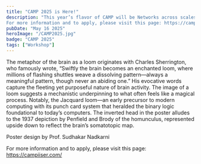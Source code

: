 ```yaml
---
title: "CAMP 2025 is Here!"
description: "This year’s flavor of CAMP will be Networks across scales. The course will include lectures, hands-on tutorials, and projects geared towards providing a thorough introduction to the exciting and interdisciplinary field of computational neuroscience. Accommodation and meals will be covered for the participants.
For more information and to apply, please visit this page: https://campiiser.com/"
pubDate: "May 16 2025"
heroImage: "/CAMP2025.jpg"
badge: "CAMP 2025"
tags: ["Workshop"]
---
```


The metaphor of the brain as a loom originates with Charles Sherrington, who famously wrote, “Swiftly the brain becomes an enchanted loom, where millions of flashing shuttles weave a dissolving pattern—always a meaningful pattern, though never an abiding one.” His evocative words capture the fleeting yet purposeful nature of brain activity. The image of a loom suggests a mechanistic underpinning to what often feels like a magical process. Notably, the Jacquard loom—an early precursor to modern computing with its punch card system that heralded the binary logic foundational to today’s computers. The inverted head in the poster alludes to the 1937 depiction by Penfield and Brody of the homunculus, represented upside down to reflect the brain’s somatotopic map.

Poster design by Prof. Sudhakar Nadkarni

For more information and to apply, please visit this page: https://campiiser.com/
